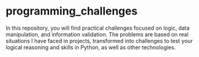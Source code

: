 # programming_challenges

In this repository, you will find practical challenges focused on logic, data manipulation, and information validation. The problems are based on real situations I have faced in projects, transformed into challenges to test your logical reasoning and skills in Python, as well as other technologies.
